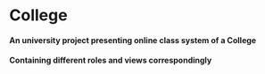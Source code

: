 # College
#### An university project presenting online class system of a College
#### Containing different roles and views correspondingly
